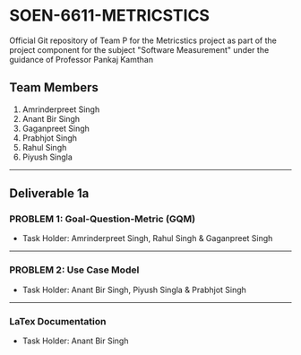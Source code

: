 # SOEN-6611-METRICSTICS
Official Git repository of  Team P for the Metricstics project as part of the project component for the subject "Software Measurement" under the guidance of Professor Pankaj Kamthan

## Team Members

1. Amrinderpreet Singh
2. Anant Bir Singh
3. Gaganpreet Singh
4. Prabhjot Singh
5. Rahul Singh
6. Piyush Singla

---

## Deliverable 1a

### PROBLEM 1: Goal-Question-Metric (GQM)

- Task Holder: Amrinderpreet Singh, Rahul Singh & Gaganpreet Singh

---

### PROBLEM 2: Use Case Model

- Task Holder: Anant Bir Singh, Piyush Singla & Prabhjot Singh

---

### LaTex Documentation

- Task Holder: Anant Bir Singh
